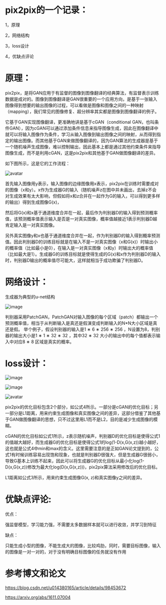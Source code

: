 pix2pix的一个记录：
===================================  

1，原理

2，网络结构

3，loss设计

4，优缺点评论


原理：
===================================
pix2pix，是将GAN应用于有监督的图像到图像翻译的经典算法，有监督表示训练数据是成对的。图像到图像翻译是GAN很重要的一个应用方向，是基于一张输入图像得到想要的输出图像的过程，可以看做是图像和图像之间的一种映射（mapping），我们常见的图像修复、超分辨率其实都是图像到图像翻译的例子。

它基于GAN实现图像翻译，更准确地讲是基于cGAN（conditional GAN，也叫条件GAN），因为cGAN可以通过添加条件信息来指导图像生成，因此在图像翻译中就可以将输入图像作为条件，学习从输入图像到输出图像之间的映射，从而得到指定的输出图像。而其他基于GAN来做图像翻译的，因为GAN算法的生成器是基于一个随机噪声生成图像，难以控制输出，因此基本上都是通过其他约束条件来指导图像生成，而不是利用cGAN，这是pix2pix和其他基于GAN做图像翻译的差异。

如下图所示，这是它的工作流程：

![avatar](https://img-blog.csdnimg.cn/20190804114642865.jpg?x-oss-process=image/watermark,type_ZmFuZ3poZW5naGVpdGk,shadow_10,text_aHR0cHM6Ly9ibG9nLmNzZG4ubmV0L3UwMTQzODAxNjU=,size_16,color_FFFFFF,t_70)

首先输入图像用y表示，输入图像的边缘图像用x表示，pix2pix在训练时需要成对的图像（x和y）。x作为生成器G的输入（随机噪声z在图中并未画出，去掉z不会对生成效果有太大影响，但假如将x和z合并在一起作为G的输入，可以得到更多样的输出）得到生成图像G(x)，

然后将G(x)和x基于通道维度合并在一起，最后作为判别器D的输入得到预测概率值，该预测概率值表示输入是否是一对真实图像，概率值越接近1表示判别器D越肯定输入是一对真实图像。

另外真实图像y和x也基于通道维度合并在一起，作为判别器D的输入得到概率预测值。因此判别器D的训练目标就是在输入不是一对真实图像（x和G(x)）时输出小的概率值（比如最小是0），在输入是一对真实图像（x和y）时输出大的概率值（比如最大是1）。生成器G的训练目标就是使得生成的G(x)和x作为判别器D的输入时，判别器D输出的概率值尽可能大，这样就相当于成功欺骗了判别器D。


网络设计：
===================================
生成器为典型的u-net结构

![image](https://user-images.githubusercontent.com/37278270/130416253-993fa903-4218-44e6-8c7f-14500766e11c.png)


判别器采用PatchGAN，PatchGAN对输入图像的每个区域（patch）都输出一个预测概率值，相当于从判断输入是真还是假演变成判断输入的N*N大小区域是真还是假。
举个例子，假设判别器的输入是1 ∗ 6 ∗ 256 ∗ 256 ，N设置为8，判别器的输出大小是1 ∗ 1 ∗ 32 ∗ 32 ，其中32 ∗ 32 大小的输出中的每个值都表示输入中对应8 ∗ 8 区域是真实的概率。


loss设计：
===================================
![image](https://user-images.githubusercontent.com/37278270/130417448-91c2ffec-6fe3-4842-9605-e95ba6cf2934.png)

![image](https://user-images.githubusercontent.com/37278270/130417467-4da841c3-42df-41cc-aafa-9088b70ab715.png)

![avatar](https://img-blog.csdnimg.cn/20190804114724958.jpg)

pix2pix的优化目标包含2个部分，如公式4所示。一部分是cGAN的优化目标；另一部分是L1距离，用来约束生成图像和真实图像之间的差异，这部分借鉴了其他基于GAN做图像翻译的思想，只不过这里用L1而不是L2，目的是减少生成图像的模糊。

cGAN的优化目标如公式1所示，z表示随机噪声，判别器D的优化目标是使得公式1的值越大越好，而生成器G的优化目标是使得公式1的log(1-D(x,G(x,z))越小越好，这也就是公式4中min和max的含义。这里需要注意的是正如GAN论文提到的，公式1有时候训练容易出现饱和现象，也就是判别器D很强大，但是生成器G很弱小，导致G基本上训练不起来，因此可以将生成器G的优化目标从最小化log(1-D(x,G(x,z))修改为最大化log(D(x,G(x,z)))，pix2pix算法采用修改后的优化目标。

L1距离如公式3所示，用来约束生成图像G(x, z)和真实图像y之间的差异。


优缺点评论:
===================================
优点：
 
 强监督模型，学习能力强，不需要太多数据样本就可以进行收敛，并学习到特征

缺点：

只能生成小型的图像，不能生成大的图像，比较鸡肋，同时，需要目标图像，输入的图像是一对一对的，对于没有明确目标图像的任务就没有作用

参考博文和论文
===================================
https://blog.csdn.net/u014380165/article/details/98453672

https://arxiv.org/abs/1611.07004





